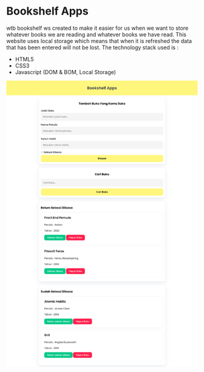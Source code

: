 # Bookshelf Apps
wtb bookshelf ws created to make it easier for us when we want to store whatever books we are reading and whatever books we have read. This website uses local storage which means that when it is refreshed the data that has been entered will not be lost.
The technology stack used is :
- HTML5
- CSS3
- Javascript (DOM & BOM, Local Storage)
  
![Screen Shot](https://github.com/aditiaprabowo3/Bookshelf-Apps/blob/main/image/img.png)
